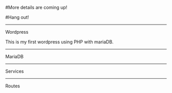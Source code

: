 #More details are coming up!

#Hang out!

-----------------------------------------------------------------
Wordpress

This is my first wordpress using PHP with mariaDB.

-----------------------------------------------------------------
MariaDB


-----------------------------------------------------------------
Services


-----------------------------------------------------------------
Routes



